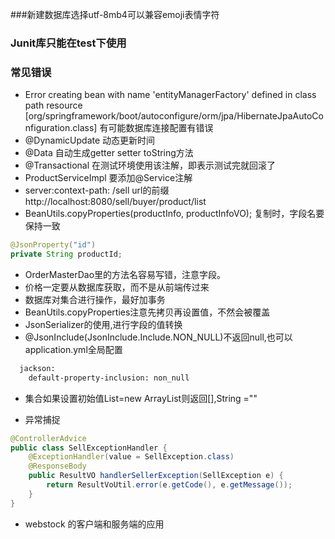 ###新建数据库选择utf-8mb4可以兼容emoji表情字符
### Junit库只能在test下使用

### 常见错误

* Error creating bean with name 'entityManagerFactory' defined in class path resource [org/springframework/boot/autoconfigure/orm/jpa/HibernateJpaAutoConfiguration.class]
有可能数据库连接配置有错误
* @DynamicUpdate 动态更新时间
* @Data 自动生成getter setter toString方法
* @Transactional 在测试环境使用该注解，即表示测试完就回滚了
* ProductServiceImpl 要添加@Service注解
* server:context-path: /sell url的前缀 http://localhost:8080/sell/buyer/product/list
* BeanUtils.copyProperties(productInfo, productInfoVO); 复制时，字段名要保持一致
```java
@JsonProperty("id")
private String productId;
```
* OrderMasterDao里的方法名容易写错，注意字段。
* 价格一定要从数据库获取，而不是从前端传过来
* 数据库对集合进行操作，最好加事务
* BeanUtils.copyProperties注意先拷贝再设置值，不然会被覆盖
* JsonSerializer的使用,进行字段的值转换
* @JsonInclude(JsonInclude.Include.NON_NULL)不返回null,也可以application.yml全局配置
```xml
  jackson:
    default-property-inclusion: non_null
```
* 集合如果设置初始值List=new ArrayList则返回[],String =""

* 异常捕捉
```java
@ControllerAdvice
public class SellExceptionHandler {
    @ExceptionHandler(value = SellException.class)
    @ResponseBody
    public ResultVO handlerSellerException(SellException e) {
        return ResultVoUtil.error(e.getCode(), e.getMessage());
    }
}
```
* webstock 的客户端和服务端的应用